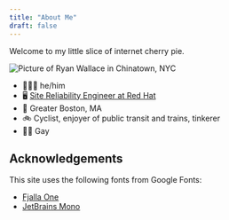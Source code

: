 ```yaml
---
title: "About Me"
draft: false
---
```


Welcome to my little slice of internet cherry pie.

![Picture of Ryan Wallace in Chinatown, NYC](/about/images/IMG_2762.jpeg)

* 🙎🏻‍♂️ he/him
* 🖥️ [Site Reliability Engineer at Red Hat](https://www.redhat.com/en/topics/devops/what-is-sre)
* 📍 Greater Boston, MA
* 🚲 Cyclist, enjoyer of public transit and trains, tinkerer
* 🏳️‍🌈 Gay

## Acknowledgements
This site uses the following fonts from Google Fonts:
- [Fjalla One](/fonts/OFL_fjalla.txt)
- [JetBrains Mono](/fonts/OFL_jetbrains.txt)
